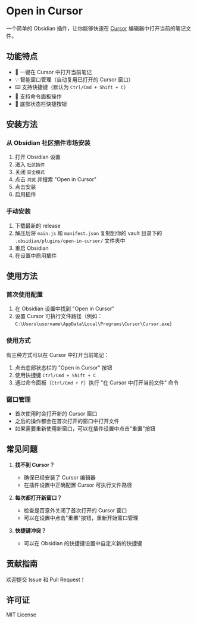 # Open in Cursor

一个简单的 Obsidian 插件，让你能够快速在 [Cursor](https://cursor.sh/) 编辑器中打开当前的笔记文件。

## 功能特点

- 🚀 一键在 Cursor 中打开当前笔记
- 💡 智能窗口管理（自动复用已打开的 Cursor 窗口）
- ⌨️ 支持快捷键（默认为 `Ctrl/Cmd + Shift + C`）
- 🎯 支持命令面板操作
- 📝 底部状态栏快捷按钮

## 安装方法

### 从 Obsidian 社区插件市场安装

1. 打开 Obsidian 设置
2. 进入 `社区插件`
3. 关闭 `安全模式`
4. 点击 `浏览` 并搜索 "Open in Cursor"
5. 点击安装
6. 启用插件

### 手动安装

1. 下载最新的 release
2. 解压后将 `main.js` 和 `manifest.json` 复制到你的 vault 目录下的 `.obsidian/plugins/open-in-cursor/` 文件夹中
3. 重启 Obsidian
4. 在设置中启用插件

## 使用方法

### 首次使用配置

1. 在 Obsidian 设置中找到 "Open in Cursor"
2. 设置 Cursor 可执行文件路径（例如：`C:\Users\username\AppData\Local\Programs\Cursor\Cursor.exe`）

### 使用方式

有三种方式可以在 Cursor 中打开当前笔记：

1. 点击底部状态栏的 "Open in Cursor" 按钮
2. 使用快捷键 `Ctrl/Cmd + Shift + C`
3. 通过命令面板（`Ctrl/Cmd + P`）执行 "在 Cursor 中打开当前文件" 命令

### 窗口管理

- 首次使用时会打开新的 Cursor 窗口
- 之后的操作都会在首次打开的窗口中打开文件
- 如果需要重新使用新窗口，可以在插件设置中点击"重置"按钮

## 常见问题

1. **找不到 Cursor？**
   - 确保已经安装了 Cursor 编辑器
   - 在插件设置中正确配置 Cursor 可执行文件路径

2. **每次都打开新窗口？**
   - 检查是否意外关闭了首次打开的 Cursor 窗口
   - 可以在设置中点击"重置"按钮，重新开始窗口管理

3. **快捷键冲突？**
   - 可以在 Obsidian 的快捷键设置中自定义新的快捷键

## 贡献指南

欢迎提交 Issue 和 Pull Request！

## 许可证

MIT License 